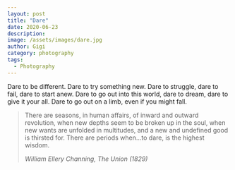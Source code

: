 ```yaml
---
layout: post
title: "Dare"
date: 2020-06-23
description:
image: /assets/images/dare.jpg
author: Gigi
category: photography
tags:
  - Photography
---
```


Dare to be different. Dare to try something new. Dare to struggle, dare to fail, dare to start anew. Dare to go out into this world, dare to dream, dare to give it your all. Dare to go out on a limb, even if you might fall.

> There are seasons, in human affairs, of inward and outward revolution, when new depths seem
> to be broken up in the soul, when new wants are unfolded in multitudes, and a new and
> undefined good is thirsted for. There are periods when...to dare, is the highest wisdom.
>
> <cite>William Ellery Channing, The Union (1829)</cite>
